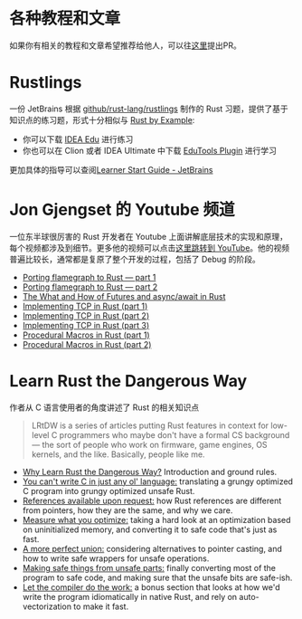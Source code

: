 # 各种教程和文章
如果你有相关的教程和文章希望推荐给他人，可以往[这里](https://github.com/Kilerd/resource/blob/master/page/tutorials.md)提出PR。
# Rustlings
一份 JetBrains 根据 [github/rust-lang/rustlings](https://github.com/rust-lang/rustlings) 制作的 Rust 习题，提供了基于知识点的练习题，形式十分相似与 [Rust by Example](https://doc.rust-lang.org/rust-by-example/index.html):
 - 你可以下载 [IDEA Edu](https://www.jetbrains.com/education/download/#section=idea) 进行练习
 - 你也可以在 Clion 或者 IDEA Ultimate 中下载 [EduTools Plugin](https://www.jetbrains.com/help/education/install-edutools-plugin.html?section=CLion) 进行学习

更加具体的指导可以查阅[Learner Start Guide - JetBrains](https://www.jetbrains.com/help/education/learner-start-guide.html?section=Rustlings)


# Jon Gjengset 的 Youtube 频道
一位东半球很厉害的 Rust 开发者在 Youtube 上面讲解底层技术的实现和原理，每个视频都涉及到细节。更多他的视频可以点击[这里跳转到 YouTube](https://www.youtube.com/channel/UC_iD0xppBwwsrM9DegC5cQQ/videos)。他的视频普遍比较长，通常都是复原了整个开发的过程，包括了 Debug 的阶段。
 - [Porting flamegraph to Rust — part 1](https://www.youtube.com/watch?v=jTpK-bNZiA4)
 - [Porting flamegraph to Rust — part 2](https://www.youtube.com/watch?v=Qy1tQesXc7k)
 - [The What and How of Futures and async/await in Rust](https://www.youtube.com/watch?v=9_3krAQtD2k)
 - [Implementing TCP in Rust (part 1)](https://www.youtube.com/watch?v=bzja9fQWzdA)
 - [Implementing TCP in Rust (part 2)](https://www.youtube.com/watch?v=OCpt1I0MWXE)
 - [Implementing TCP in Rust (part 3)](https://www.youtube.com/watch?v=8GE6ltLRJA4)
 - [Procedural Macros in Rust (part 1)](https://www.youtube.com/watch?v=geovSK3wMB8)
 - [Procedural Macros in Rust (part 2)](https://www.youtube.com/watch?v=KVWHT1TAirU)

# Learn Rust the Dangerous Way
作者从 C 语言使用者的角度讲述了 Rust 的相关知识点

> LRtDW is a series of articles putting Rust features in context for low-level C programmers who maybe don't have a formal CS background — the sort of people who work on firmware, game engines, OS kernels, and the like. Basically, people like me.

- [Why Learn Rust the Dangerous Way?](http://cliffle.com/p/dangerust/0/) Introduction and ground rules.
- [You can't write C in just any ol' language:](http://cliffle.com/p/dangerust/1/) translating a grungy optimized C program into grungy optimized unsafe Rust.
- [References available upon request:](http://cliffle.com/p/dangerust/2/) how Rust references are different from pointers, how they are the same, and why we care.
- [Measure what you optimize:](http://cliffle.com/p/dangerust/3/) taking a hard look at an optimization based on uninitialized memory, and converting it to safe code that's just as fast.
- [A more perfect union:](http://cliffle.com/p/dangerust/4/) considering alternatives to pointer casting, and how to write safe wrappers for unsafe operations.
- [Making safe things from unsafe parts:](http://cliffle.com/p/dangerust/5/) finally converting most of the program to safe code, and making sure that the unsafe bits are safe-ish.
- [Let the compiler do the work:](http://cliffle.com/p/dangerust/6/) a bonus section that looks at how we'd write the program idiomatically in native Rust, and rely on auto-vectorization to make it fast.